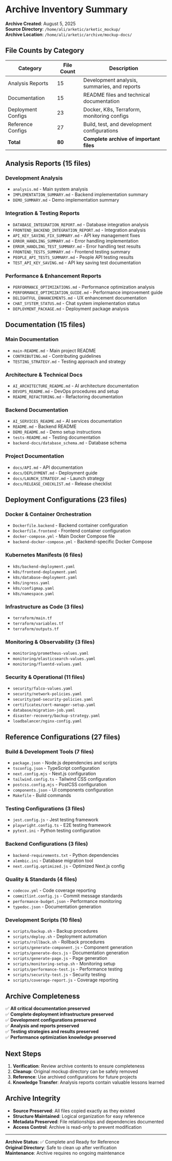 # Archive Inventory Summary

**Archive Created**: August 5, 2025  
**Source Directory**: `/home/ali/arketic/arketic_mockup/`  
**Archive Location**: `/home/ali/arketic/archive/mockup-docs/`  

## File Counts by Category

| Category | File Count | Description |
|----------|------------|-------------|
| Analysis Reports | 15 | Development analysis, summaries, and reports |
| Documentation | 15 | README files and technical documentation |
| Deployment Configs | 23 | Docker, K8s, Terraform, monitoring configs |
| Reference Configs | 27 | Build, test, and development configurations |
| **Total** | **80** | **Complete archive of important files** |

## Analysis Reports (15 files)

### Development Analysis
- `analysis.md` - Main system analysis
- `IMPLEMENTATION_SUMMARY.md` - Backend implementation summary
- `DEMO_SUMMARY.md` - Demo implementation summary

### Integration & Testing Reports
- `DATABASE_INTEGRATION_REPORT.md` - Database integration analysis
- `FRONTEND_BACKEND_INTEGRATION_REPORT.md` - Integration analysis
- `API_KEY_SAVING_FIX_SUMMARY.md` - API key management fixes
- `ERROR_HANDLING_SUMMARY.md` - Error handling implementation
- `ERROR_HANDLING_TEST_SUMMARY.md` - Error handling test results
- `FRONTEND_TESTS_SUMMARY.md` - Frontend testing summary
- `PEOPLE_API_TESTS_SUMMARY.md` - People API testing results
- `TEST_API_KEY_SAVING.md` - API key saving test documentation

### Performance & Enhancement Reports
- `PERFORMANCE_OPTIMIZATIONS.md` - Performance optimization analysis
- `PERFORMANCE_OPTIMIZATION_GUIDE.md` - Performance improvement guide
- `DELIGHTFUL_ENHANCEMENTS.md` - UX enhancement documentation
- `CHAT_SYSTEM_STATUS.md` - Chat system implementation status
- `DEPLOYMENT_PACKAGE.md` - Deployment package analysis

## Documentation (15 files)

### Main Documentation
- `main-README.md` - Main project README
- `CONTRIBUTING.md` - Contributing guidelines
- `TESTING_STRATEGY.md` - Testing approach and strategy

### Architecture & Technical Docs
- `AI_ARCHITECTURE_README.md` - AI architecture documentation
- `DEVOPS_README.md` - DevOps procedures and setup
- `README_REFACTORING.md` - Refactoring documentation

### Backend Documentation
- `AI_SERVICES_README.md` - AI services documentation
- `README.md` - Backend README
- `DEMO_README.md` - Demo setup instructions
- `tests-README.md` - Testing documentation
- `backend-docs/database_schema.md` - Database schema

### Project Documentation
- `docs/API.md` - API documentation
- `docs/DEPLOYMENT.md` - Deployment guide
- `docs/LAUNCH_STRATEGY.md` - Launch strategy
- `docs/RELEASE_CHECKLIST.md` - Release checklist

## Deployment Configurations (23 files)

### Docker & Container Orchestration
- `Dockerfile.backend` - Backend container configuration
- `Dockerfile.frontend` - Frontend container configuration
- `docker-compose.yml` - Main Docker Compose file
- `backend-docker-compose.yml` - Backend-specific Docker Compose

### Kubernetes Manifests (6 files)
- `k8s/backend-deployment.yaml`
- `k8s/frontend-deployment.yaml`
- `k8s/database-deployment.yaml`
- `k8s/ingress.yaml`
- `k8s/configmap.yaml`
- `k8s/namespace.yaml`

### Infrastructure as Code (3 files)
- `terraform/main.tf`
- `terraform/variables.tf`
- `terraform/outputs.tf`

### Monitoring & Observability (3 files)
- `monitoring/prometheus-values.yaml`
- `monitoring/elasticsearch-values.yaml`
- `monitoring/fluentd-values.yaml`

### Security & Operational (11 files)
- `security/falco-values.yaml`
- `security/network-policies.yaml`
- `security/pod-security-policies.yaml`
- `certificates/cert-manager-setup.yaml`
- `database/migration-job.yaml`
- `disaster-recovery/backup-strategy.yaml`
- `loadbalancer/nginx-config.yaml`

## Reference Configurations (27 files)

### Build & Development Tools (7 files)
- `package.json` - Node.js dependencies and scripts
- `tsconfig.json` - TypeScript configuration
- `next.config.mjs` - Next.js configuration
- `tailwind.config.ts` - Tailwind CSS configuration
- `postcss.config.mjs` - PostCSS configuration
- `components.json` - UI components configuration
- `Makefile` - Build commands

### Testing Configurations (3 files)
- `jest.config.js` - Jest testing framework
- `playwright.config.ts` - E2E testing framework
- `pytest.ini` - Python testing configuration

### Backend Configurations (3 files)
- `backend-requirements.txt` - Python dependencies
- `alembic.ini` - Database migration tool
- `next.config.optimized.js` - Optimized Next.js config

### Quality & Standards (4 files)
- `codecov.yml` - Code coverage reporting
- `commitlint.config.js` - Commit message standards
- `performance-budget.json` - Performance monitoring
- `typedoc.json` - Documentation generation

### Development Scripts (10 files)
- `scripts/backup.sh` - Backup procedures
- `scripts/deploy.sh` - Deployment automation
- `scripts/rollback.sh` - Rollback procedures
- `scripts/generate-component.js` - Component generation
- `scripts/generate-docs.js` - Documentation generation
- `scripts/generate-page.js` - Page generation
- `scripts/monitoring-setup.sh` - Monitoring setup
- `scripts/performance-test.js` - Performance testing
- `scripts/security-test.js` - Security testing
- `scripts/coverage-report.js` - Coverage reporting

## Archive Completeness

✅ **All critical documentation preserved**  
✅ **Complete deployment infrastructure preserved**  
✅ **Development configurations preserved**  
✅ **Analysis and reports preserved**  
✅ **Testing strategies and results preserved**  
✅ **Performance optimization knowledge preserved**  

## Next Steps

1. **Verification**: Review archive contents to ensure completeness
2. **Cleanup**: Original mockup directory can be safely removed
3. **Reference**: Use archived configurations for future projects
4. **Knowledge Transfer**: Analysis reports contain valuable lessons learned

## Archive Integrity

- **Source Preserved**: All files copied exactly as they existed
- **Structure Maintained**: Logical organization for easy reference
- **Metadata Preserved**: File relationships and dependencies documented
- **Access Control**: Archive is read-only to prevent modification

---

**Archive Status**: ✅ Complete and Ready for Reference  
**Original Directory**: Safe to clean up after verification  
**Maintenance**: Archive requires no ongoing maintenance
